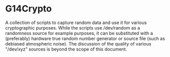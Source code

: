 # G14Crypto
A collection of scripts to capture random data and use it for various cryptographic purposes.
While the scripts use /dev/random as a randomness source for example purposes, it can be substituted with a (preferably) hardware true random number generator or source file (such as debiased atmospheric noise). The discussion of the quality of various "/dev/xyz" sources is beyond the scope of this document.
